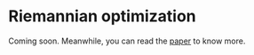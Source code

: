 # Riemannian optimization

Coming soon. Meanwhile, you can read the <a href="https://arxiv.org/abs/2404.01249" target="_blank">paper</a> to know more.

